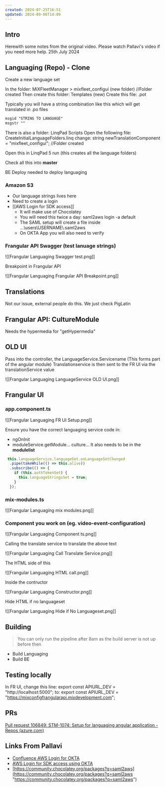 ```yaml
---
created: 2024-07-25T16:51
updated: 2024-09-06T14:09
---
```

## Intro

Herewith some notes from the original video.
Please watch Pallavi's video if you need more help.
25th July 2024
## Languaging (Repo) - Clone

Create a new language set

In the folder:
MiXFleetManager > mixfleet_configui (new folder) //Folder created
Then create this folder:
Templates (new)
Create this file:
.pot

Typically you will have a string combination like this which will get translated in .po files
```txt
msgid "STRING TO LANGUAGE"
msgstr ""
```

There is also a folder:
LinqPad Scripts
Open the following file:
CreateInitialLanguageFolders.linq
change: 
string newTranslationComponent = "mixfleet_configui"; //Folder created

Open this in LinqPad 5
run
(this creates all the language folders)

Check all this into **master**

BE Deploy needed to deploy languaging

### Amazon S3

- Our language strings lives here
- Need to create a login
- [[AWS Login for SDK access]]
	- It will make use of Chocolatey
	- You will need this twice a day: saml2aws login -a default
	- The SAML setup will create a file inside ...\\users\\USERNAME\\.saml2aws
	- On OKTA App you will also need to verify

### Frangular API Swagger (test lanuage strings)

![[Frangular Languaging Swagger test.png]]

Breakpoint in Frangular API

![[Frangular Languaging Frangular API Breakpoint.png]]

## Translations

Not our issue, external people do this.
We just check PigLatin

## Frangular API: CultureModule

Needs the hypermedia for "getHypermedia"

## OLD UI

Pass into the controller, the LanguageService.Servicename
(This forms part of the angular module)
Translationservice is then sent to the FR UI via the translationService value

![[Frangular Languaging LanguageService OLD UI.png]]

## Frangular UI

### app.component.ts

![[Frangular Languaging FR UI Setup.png]]

Ensure you have the correct languaging service code in:
- ngOnInit
- moduleService.getModule... culture...
It also needs to be in the **modulelist**

```ts
 this.languageService.languageSet.onLanguageSetChanged
  .pipe(takeWhile(() => this.alive))
  .subscribe(() => {
	if (this.authTokenSet) {
	  this.languageStringsSet = true;
	}
  });
```

### mix-modules.ts

![[Frangular Languaging mix modules.png]]

### Component you work on (eg. video-event-configuration)

![[Frangular Languaging Component ts.png]]

Calling the translate service to translate the above text

![[Frangular Languaging Call Translate Service.png]]

The HTML side of this

![[Frangular Languaging HTML call.png]]

Inside the contructor

![[Frangular Languaging Constructor.png]]

Hide HTML if no languageset

![[Frangular Languaging Hide if No Languageset.png]]

## Building

> You can only run the pipeline after 8am as the build server is not up before then

- Build Languaging
- Build BE

## Testing locally

In FR UI, change this line: 
export const APIURL_DEV = "http://localhost:5000";
 to:
 export const APIURL_DEV = "https://mixconfigfrangularapi.mixdevelopment.com";

## PRs

[Pull request 106849: STM-1074: Setup for languaging angular application - Repos (azure.com)](https://dev.azure.com/MiXTelematics/DeviceIntegration/_git/MiX.Config.Frangular.UI/pullrequest/106849?_a=files)

## Links From Pallavi


- [Confluence AWS Login for OKTA](https://confluence.mixtelematics.com/pages/viewpage.action?spaceKey=softwaredevelopment&title=AWS%20Login%20for%20SDK%20access%20using%20OKTA "https://confluence.mixtelematics.com/pages/viewpage.action?spacekey=softwaredevelopment&title=aws%20login%20for%20sdk%20access%20using%20okta") 
- [AWS Login for SDK access using OKTA](https://confluence.mixtelematics.com/display/softwaredevelopment/AWS+Login+for+SDK+access+using+OKTA "https://confluence.mixtelematics.com/display/softwaredevelopment/aws+login+for+sdk+access+using+okta")
- [https://community.chocolatey.org/packages?q=saml2aws](https://community.chocolatey.org/packages?q=saml2aws "https://community.chocolatey.org/packages?q=saml2aws")

